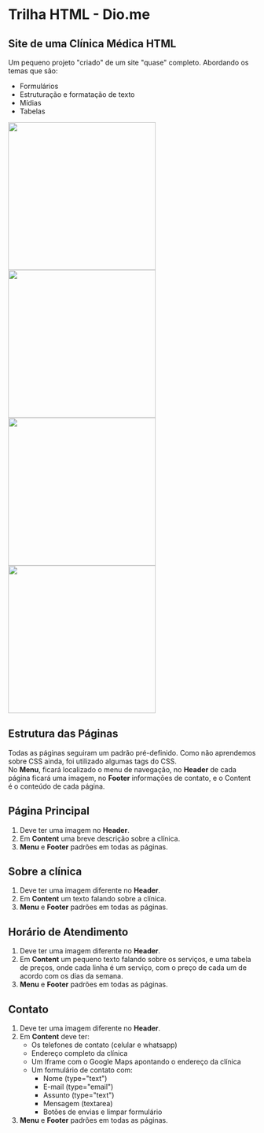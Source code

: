 # Trilha HTML - Dio.me
## Site de uma Clínica Médica HTML
Um pequeno projeto "criado" de um site "quase" completo. Abordando os temas que são: 
* Formulários
* Estruturação e formatação de texto
* Mídias
* Tabelas
<div align="">
  <img src ="https://github.com/user-attachments/assets/fb1760db-bc33-4a74-a652-fc62658dece4" width="300">
  <img src ="https://github.com/user-attachments/assets/388525a8-5e54-469e-880a-af7830aaa46a" align="top" width="300"> <br>
  <img src ="https://github.com/user-attachments/assets/efe7e501-b8af-4bff-b0f0-aa0eb3dc29f5" align="top" width="300">
  <img src ="https://github.com/user-attachments/assets/416359c2-c120-41a7-a8b0-f2c789d49d16" align="top" width="300">
</div>

## Estrutura das Páginas
Todas as páginas seguiram um padrão pré-definido. Como não aprendemos sobre CSS ainda, foi utilizado algumas tags do CSS.<br>
No **Menu**, ficará localizado o menu de navegação, no **Header** de cada página ficará uma imagem, no **Footer** informações de contato, e o Content é o conteúdo de cada página.<br>

## Página Principal
1. Deve ter uma imagem no **Header**.
2. Em **Content** uma breve descrição sobre a clínica.
3. **Menu** e **Footer** padrões em todas as páginas.<br>

## Sobre a clínica
1. Deve ter uma imagem diferente no **Header**.
2. Em **Content** um texto falando sobre a clínica.
3. **Menu** e **Footer** padrões em todas as páginas.<br>

## Horário de Atendimento
1. Deve ter uma imagem diferente no **Header**.
2. Em **Content** um pequeno texto falando sobre os serviços, e uma tabela de preços, onde cada linha é um serviço, com o preço de cada um de acordo com os dias da semana.
3. **Menu** e **Footer** padrões em todas as páginas.<br>

## Contato
1. Deve ter uma imagem diferente no **Header**.
2. Em **Content** deve ter:
   - Os telefones de contato (celular e whatsapp)
   - Endereço completo da clínica
   - Um Iframe com o Google Maps apontando o endereço da clínica
   - Um formulário de contato com:
     + Nome (type="text")
     + E-mail (type="email")
     + Assunto (type="text")
     + Mensagem (textarea)
     + Botões de envias e limpar formulário <br>
3. **Menu** e **Footer** padrões em todas as páginas.




